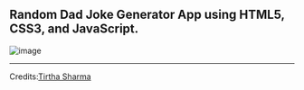 ## Random Dad Joke Generator App using HTML5, CSS3, and JavaScript.

![image](https://github.com/genze121/Dad-Joke-Generator/assets/45147588/060b65cf-599f-40f4-8515-0dd3de06495e)

----

Credits:[Tirtha Sharma](https://github.com/genze121 "Tirtha Sharma")

